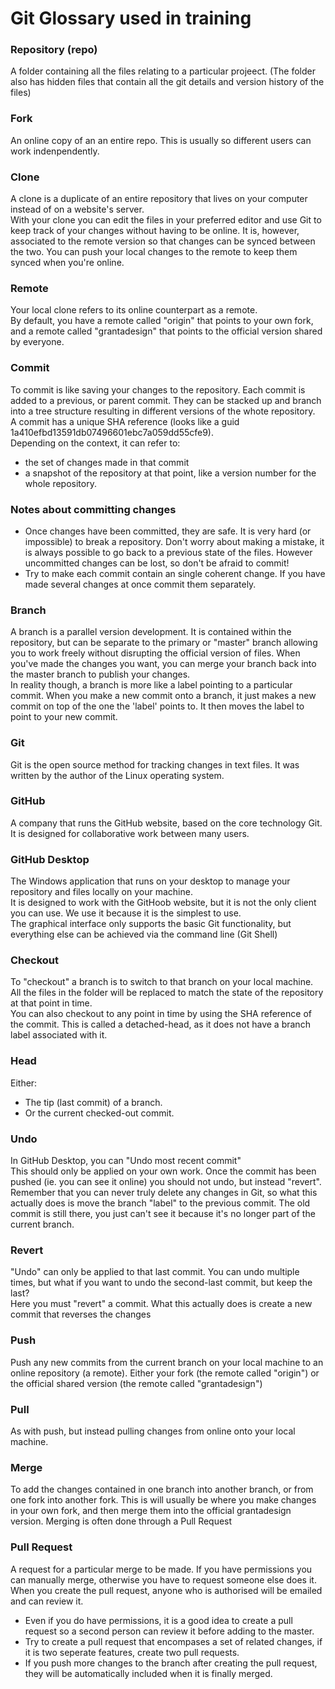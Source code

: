 # Git Glossary used in training

### Repository (repo)
A folder containing all the files relating to a particular projeect. (The folder also has hidden files that contain all the git details and version history of the files)

### Fork
An online copy of an an entire repo. This is usually so different users can work indenpendently.

### Clone
A clone is a duplicate of an entire repository that lives on your computer instead of on a website's server.  
With your clone you can edit the files in your preferred editor and use Git to keep track of your changes without having to be online. It is, however, associated to the remote version so that changes can be synced between the two. You can push your local changes to the remote to keep them synced when you're online.

### Remote
Your local clone refers to its online counterpart as a remote.  
By default, you have a remote called "origin" that points to your own fork, and a remote called "grantadesign" that points to the official version shared by everyone.

### Commit
To commit is like saving your changes to the repository. Each commit is added to a previous, or parent commit. They can be stacked up and branch into a tree structure resulting in different versions of the whote repository.  
A commit has a unique SHA reference (looks like a guid 1a410efbd13591db07496601ebc7a059dd55cfe9).  
Depending on the context, it can refer to:
* the set of changes made in that commit
* a snapshot of the repository at that point, like a version number for the whole repository.

### Notes about committing changes
* Once changes have been committed, they are safe. It is very hard (or impossible) to break a repository. Don't worry about making a mistake, it is always possible to go back to a previous state of the files. However uncommitted changes can be lost, so don't be afraid to commit!
* Try to make each commit contain an single coherent change. If you have made several changes at once commit them separately.

### Branch
A branch is a parallel version development. It is contained within the repository, but can be separate to the primary or "master" branch allowing you to work freely without disrupting the official version of files. When you've made the changes you want, you can merge your branch back into the master branch to publish your changes.  
In reality though, a branch is more like a label pointing to a particular commit. When you make a new commit onto a branch, it just makes a new commit on top of the one the 'label' points to. It then moves the label to point to your new commit.

### Git
Git is the open source method for tracking changes in text files. It was written by the author of the Linux operating system.

### GitHub
A company that runs the GitHub website, based on the core technology Git. It is designed for collaborative work between many users.

### GitHub Desktop
The Windows application that runs on your desktop to manage your repository and files locally on your machine.  
It is designed to work with the GitHoob website, but it is not the only client you can use. We use it because it is the simplest to use.  
The graphical interface only supports the basic Git functionality, but everything else can be achieved via the command line (Git Shell)

### Checkout
To "checkout" a branch is to switch to that branch on your local machine. All the files in the folder will be replaced to match the state of the repository at that point in time.  
You can also checkout to any point in time by using the SHA reference of the commit. This is called a detached-head, as it does not have a branch label associated with it.

### Head
Either:
* The tip (last commit) of a branch.
* Or the current checked-out commit.

### Undo
In GitHub Desktop, you can "Undo most recent commit"  
This should only be applied on your own work. Once the commit has been pushed (ie. you can see it online) you should not undo, but instead "revert".  
Remember that you can never truly delete any changes in Git, so what this actually does is move the branch "label" to the previous commit. The old commit is still there, you just can't see it because it's no longer part of the current branch.

### Revert
"Undo" can only be applied to that last commit. You can undo multiple times, but what if you want to undo the second-last commit, but keep the last?  
Here you must "revert" a commit. What this actually does is create a new commit that reverses the changes

### Push
Push any new commits from the current branch on your local machine to an online repository (a remote).  Either your fork (the remote called "origin") or the official shared version (the remote called "grantadesign")

### Pull
As with push, but instead pulling changes from online onto your local machine.

### Merge
To add the changes contained in one branch into another branch, or from one fork into another fork. This is will usually be where you make changes in your own fork, and then merge them into the official grantadesign version. Merging is often done through a Pull Request

### Pull Request
A request for a particular merge to be made. If you have permissions you can manually merge, otherwise you have to request someone else does it. When you create the pull request, anyone who is authorised will be emailed and can review it.  
* Even if you do have permissions, it is a good idea to create a pull request so a second person can review it before adding to the master.  
* Try to create a pull request that encompases a set of related changes, if it is two seperate features, create two pull requests.  
* If you push more changes to the branch after creating the pull request, they will be automatically included when it is finally merged.  
